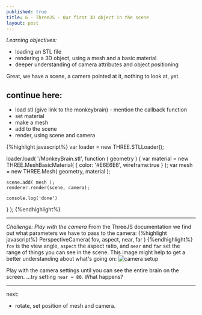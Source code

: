 ```yaml
---
published: true
title: 6 - ThreeJS - Our first 3D object in the scene
layout: post
---
```

_Learning objectives:_

* loading an STL file
* rendering a 3D object, using a mesh and a basic material 
* deeper understanding of camera attributes and object positioning 


Great, we have a scene, a camera pointed at it, nothing to look at, yet. 


## continue here:

* load stl (give link to the monkeybrain) - mention the callback function
* set material
* make a mesh
* add to the scene
* render, using scene and camera

{%highlight javascript%}
var loader = new THREE.STLLoader();

loader.load( '/MonkeyBrain.stl', function ( geometry ) {
	var material = new THREE.MeshBasicMaterial( { color: '#E6E6E6', wireframe:true } );
	var mesh = new THREE.Mesh( geometry, material );

	scene.add( mesh );
	renderer.render(scene, camera);

	console.log('done')
} );
{%endhighlight%}


___

_Challenge: Play with the camera_
From the ThreeJS documentation we find out what parameters we have to pass to the camera:
{%highlight javascript%}
PerspectiveCamera( fov, aspect, near, far )
{%endhighlight%}
`fov` is the view angle, `aspect` the aspect ratio, and `near` and `far` set the range of things you can see in the scene. This image might help to get a better understanding about what's going on:
![camera setup](https://www3.ntu.edu.sg/home/ehchua/programming/opengl/images/Graphics3D_CameraPerspective.png "This image")

Play with the camera settings until you can see the entire brain on the screen. 
...try setting `near = 80`. What happens?

___ 


next: 

* rotate, set position of mesh and camera.
